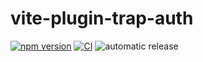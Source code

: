 # vite-plugin-trap-auth
[![npm version](https://badge.fury.io/js/%40traptitech%2Fvite-plugin-trap-auth.svg)](https://badge.fury.io/js/%40traptitech%2Fvite-plugin-trap-auth) [![CI](https://github.com/traPtitech/vite-plugin-trap-auth/actions/workflows/main.yml/badge.svg)](https://github.com/traPtitech/vite-plugin-trap-auth/actions/workflows/main.yml)  ![automatic release](https://github.com/traPtitech/vite-plugin-trap-auth/workflows/automatic%20release/badge.svg) 
